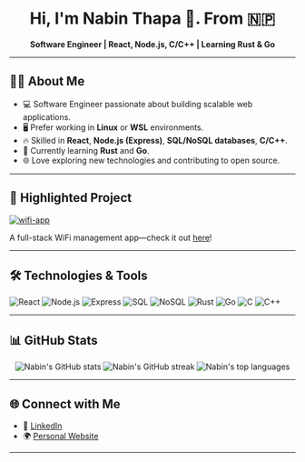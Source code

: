 <!-- Profile README for nabinthapaa -->

<h1 align="center">Hi, I'm Nabin Thapa 👋. From 🇳🇵</h1>
<p align="center">
  <b>Software Engineer | React, Node.js, C/C++ | Learning Rust & Go</b>
</p>

---

## 👨‍💻 About Me

- 💻 Software Engineer passionate about building scalable web applications.
- 🖥️ Prefer working in **Linux** or **WSL** environments.
- 🔥 Skilled in **React**, **Node.js (Express)**, **SQL/NoSQL databases**, **C/C++**.
- 🚀 Currently learning **Rust** and **Go**.
- 🌐 Love exploring new technologies and contributing to open source.

---

## 🌟 Highlighted Project

[![wifi-app](https://github-readme-stats.vercel.app/api/pin/?username=nabinthapaa&repo=wifi-app)](https://github.com/nabinthapaa/wifi-app)

A full-stack WiFi management app—check it out [here](https://github.com/nabinthapaa/wifi-app)!

---

## 🛠️ Technologies & Tools

![React](https://img.shields.io/badge/-React-61DAFB?style=flat&logo=react&logoColor=black)
![Node.js](https://img.shields.io/badge/-Node.js-339933?style=flat&logo=node.js&logoColor=white)
![Express](https://img.shields.io/badge/-Express-000000?style=flat&logo=express&logoColor=white)
![SQL](https://img.shields.io/badge/-SQL-4479A1?style=flat&logo=mysql&logoColor=white)
![NoSQL](https://img.shields.io/badge/-NoSQL-4DB33D?style=flat)
![Rust](https://img.shields.io/badge/-Rust-000000?style=flat&logo=rust&logoColor=white)
![Go](https://img.shields.io/badge/-Go-00ADD8?style=flat&logo=go&logoColor=white)
![C](https://img.shields.io/badge/-C-00599C?style=flat&logo=c&logoColor=white)
![C++](https://img.shields.io/badge/-C++-00599C?style=flat&logo=c%2B%2B&logoColor=white)

---

## 📊 GitHub Stats

<p align="center">
  <img src="https://github-readme-stats.vercel.app/api?username=nabinthapaa&show_icons=true&theme=dracula" alt="Nabin's GitHub stats" />
  <img src="https://github-readme-streak-stats.herokuapp.com/?user=nabinthapaa&theme=dracula" alt="Nabin's GitHub streak" />
  <img src="https://github-readme-stats.vercel.app/api/top-langs/?username=nabinthapaa&layout=compact&theme=dracula" alt="Nabin's top languages" />
</p>

---

## 🌐 Connect with Me

- 💼 [LinkedIn](https://np.linkedin.com/in/nabinthapa)
- 🌍 [Personal Website](https://nabin-thapa.com.np)

---
